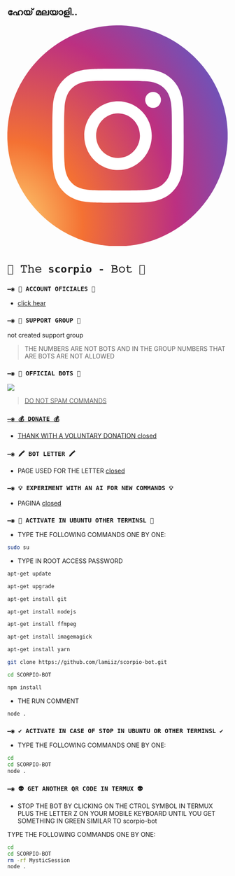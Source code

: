 ## ഹേയ് മലയാളി..

<?xml version="1.0" ?><!DOCTYPE svg  PUBLIC '-//W3C//DTD SVG 1.1//EN'  'http://www.w3.org/Graphics/SVG/1.1/DTD/svg11.dtd'><svg enable-background="new 0 0 512 512" id="Layer_1" version="1.1" viewBox="0 0 512 512" xml:space="preserve" xmlns="http://www.w3.org/2000/svg" xmlns:xlink="http://www.w3.org/1999/xlink"><g><g id="Background_1_"><radialGradient cx="51.9924" cy="13.5086" gradientTransform="matrix(5.660332e-002 -1.08 0.918 4.811314e-002 -5.988 520.5566)" gradientUnits="userSpaceOnUse" id="SVGID_1_" r="684.4449"><stop offset="0" style="stop-color:#FED576"/><stop offset="0.2634" style="stop-color:#F47133"/><stop offset="0.6091" style="stop-color:#BC3081"/><stop offset="1" style="stop-color:#4C63D2"/></radialGradient><path d="M0,249.5v13.8C3.6,395.7,110.2,502,237.1,512h39C403.7,501.9,508.5,394.7,512,263.1v-13.6    C508.5,115.6,400.1,7,269.4,0.3C128.8-6.8,3.9,106,0,249.5z" fill="url(#SVGID_1_)"/></g><g id="Symbol"><g><path d="M257.2,128.6c40.8,0,45.6,0.1,61.8,0.9c14.9,0.6,22.9,3.2,28.3,5.3c7.1,2.8,12.2,6.2,17.5,11.6     c5.3,5.4,8.7,10.6,11.5,17.8c2.1,5.5,4.5,13.7,5.3,28.9c0.8,16.4,0.9,21.3,0.9,62.8s-0.1,46.4-0.9,62.8     c-0.6,15.1-3.1,23.4-5.3,28.9c-2.8,7.2-6.1,12.4-11.5,17.8c-5.3,5.4-10.4,8.8-17.5,11.6c-5.4,2.2-13.5,4.7-28.3,5.3     c-16.1,0.8-21,0.9-61.8,0.9s-45.6-0.1-61.8-0.9c-14.9-0.6-22.9-3.2-28.3-5.3c-7.1-2.8-12.2-6.2-17.5-11.6s-8.7-10.6-11.5-17.8     c-2.1-5.5-4.5-13.7-5.3-28.9c-0.8-16.4-0.9-21.3-0.9-62.8s0.1-46.4,0.9-62.8c0.6-15.1,3.1-23.4,5.3-28.9     c2.8-7.2,6.1-12.4,11.5-17.8c5.3-5.4,10.4-8.8,17.5-11.6c5.4-2.2,13.5-4.7,28.3-5.3C211.5,128.8,216.4,128.6,257.2,128.6      M257.2,100.6c-41.5,0-46.7,0.2-62.9,1s-27.4,3.4-37.1,7.2c-10.1,4-18.6,9.3-27,18c-8.5,8.7-13.7,17.3-17.6,27.6     c-3.8,9.8-6.4,21.2-7.1,37.7c-0.8,16.5-0.9,21.8-0.9,64s0.2,47.5,0.9,64c0.8,16.5,3.4,27.8,7.1,37.7c3.9,10.2,9.1,18.9,17.6,27.6     s17,14,27,18c9.7,3.9,20.9,6.5,37.1,7.2c16.3,0.8,21.5,1,62.9,1s46.7-0.2,62.9-1c16.2-0.8,27.4-3.4,37.1-7.2     c10.1-4,18.6-9.3,27-18c8.5-8.7,13.7-17.3,17.6-27.6c3.8-9.8,6.4-21.2,7.1-37.7c0.8-16.5,0.9-21.8,0.9-64s-0.2-47.5-0.9-64     c-0.8-16.5-3.4-27.8-7.1-37.7c-3.9-10.2-9.1-18.9-17.6-27.6s-17-14-27-18c-9.7-3.9-20.9-6.5-37.1-7.2     C303.9,100.8,298.6,100.6,257.2,100.6L257.2,100.6z" fill="#FFFFFF"/><path d="M257.2,176.2c-43.4,0-78.4,35.7-78.4,79.8s35.1,79.8,78.4,79.8s78.4-35.7,78.4-79.8     S300.5,176.2,257.2,176.2z M257.2,307.8c-28.1,0-50.9-23.1-50.9-51.8s22.8-51.8,50.9-51.8s50.9,23.1,50.9,51.8     C308.1,284.7,285.3,307.8,257.2,307.8z" fill="#FFFFFF"/><ellipse cx="338.7" cy="173" fill="#FFFFFF" rx="18.3" ry="18.6"/></g></g></g></svg>


# `🧿 𝚃𝚑𝚎 scorpio - 𝙱𝚘𝚝 🔮`

### `—◉ 🔗 ACCOUNT OFICIALES 🔗`

* [click hear](https://lamiiz.github.io/portfolio/)

### `—◉ 💟 SUPPORT GROUP 💟`

not created support group

> THE NUMBERS ARE NOT BOTS AND IN THE GROUP NUMBERS THAT ARE BOTS ARE NOT ALLOWED

### `—◉ 🤖 OFFICIAL BOTS 🤖`

<a href="https://api.whatsapp.com/send/?phone=+918891066980&text=.estado&type=phone_number&app_absent=0" target="blank"><img src="https://img.shields.io/badge/BOT_OFICIAL_1-25D366?style=for-the-badge&logo=whatsapp&logoColor=white" />

 > DO NOT SPAM COMMANDS

### `—◉ 💰 DONATE 💰`
- THANK WITH A VOLUNTARY DONATION [closed](url)

### `—◉ 🖍 BOT LETTER 🖍`
- PAGE USED FOR THE LETTER [closed](url)

### `—◉ 💡 EXPERIMENT WITH AN AI FOR NEW COMMANDS 💡`
- PAGINA [closed](https://beta.openai.com/playground)

<!-- ### `—◉ 💕 PLUGINS 💕` -->
<!-- - HAVE IDEAS FOR PLUGINS OR WANT TO GET MORE PLUGINS? CLICK ON [https://github.com/theh2so4/Mystic-Plugins](https://github.com/theh2so4/Mystic-Plugins) -->
  
<!-- ### `—◉ 💥 ACTIVAR EN KOYEB 💥` -->

<!-- [![Deploy to Koyeb](https://www.koyeb.com/static/images/deploy/button.svg)](https://app.koyeb.com/deploy?type=git&repository=https://github.com/BrunoSobrino/TheMystic-Bot-MD&branch=master&name=mysticbot) -->
  
<!-- ### `—◉ 🌌 ACTIVAR EN REPLIT 🌌` -->

<!-- [![Run on Repl.it](https://repl.it/badge/github/BrunoSobrino/TheMystic-Bot-MD)](https://repl.it/github/BrunoSobrino/TheMystic-Bot-MD)  -->
  
<!-- ### `—◉ 🔰 ACTIVAR EN RENDER 🔰` -->
<!-- 
[![Deploy to Render](https://render.com/images/deploy-to-render-button.svg)](https://dashboard.render.com/blueprint/new?repo=https%3A%2F%2Fgithub.com%2FBrunoSobrino%2FTheMystic-Bot-MD)  -->

<!-- ### `—◉ ⚙️ AJUSTES ⚙️`
- CLONAR EL REPOSITORIO [Aqui](https://github.com/BrunoSobrino/TheMystic-Bot-MD/fork)
- CAMBIAR NÚMERO DEL OWNER [Aqui](https://github.com/BrunoSobrino/TheMystic-Bot-MD/blob/master/config.js) -->

### `—◉ 👾 ACTIVATE IN UBUNTU OTHER TERMINSL 👾` 
- TYPE THE FOLLOWING COMMANDS ONE BY ONE:
```bash
sudo su
```
- TYPE IN ROOT ACCESS PASSWORD
```bash
apt-get update
```
```bash
apt-get upgrade
```
 
```bash
apt-get install git
```
```bash
apt-get install nodejs
```
 
```bash
apt-get install ffmpeg
```
 
```bash
apt-get install imagemagick
```
 
 ```bash
apt-get install yarn
```
 
 
```bash
git clone https://github.com/lamiiz/scorpio-bot.git
```
```bash
cd SCORPIO-BOT
```
 
```bash
npm install
```
 - THE RUN COMMENT
 ```bash
node .
```

### `—◉ ✔️ ACTIVATE IN CASE OF STOP IN UBUNTU OR OTHER TERMINSL ✔️`
 
  - TYPE THE FOLLOWING COMMANDS ONE BY ONE:
```bash
cd 
cd SCORPIO-BOT
node .
```

### `—◉ 👽 GET ANOTHER QR CODE IN TERMUX 👽`
- STOP THE BOT BY CLICKING ON THE CTROL SYMBOL IN TERMUX PLUS THE LETTER Z ON YOUR MOBILE KEYBOARD UNTIL YOU GET SOMETHING IN GREEN SIMILAR TO scorpio-bot
 
 TYPE THE FOLLOWING COMMANDS ONE BY ONE:
```bash
cd
cd SCORPIO-BOT
rm -rf MysticSession
node .
```

